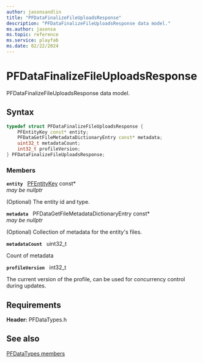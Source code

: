 ```yaml
---
author: jasonsandlin
title: "PFDataFinalizeFileUploadsResponse"
description: "PFDataFinalizeFileUploadsResponse data model."
ms.author: jasonsa
ms.topic: reference
ms.service: playfab
ms.date: 02/22/2024
---
```


# PFDataFinalizeFileUploadsResponse  

PFDataFinalizeFileUploadsResponse data model.  

## Syntax  
  
```cpp
typedef struct PFDataFinalizeFileUploadsResponse {  
    PFEntityKey const* entity;  
    PFDataGetFileMetadataDictionaryEntry const* metadata;  
    uint32_t metadataCount;  
    int32_t profileVersion;  
} PFDataFinalizeFileUploadsResponse;  
```
  
### Members  
  
**`entity`** &nbsp; [PFEntityKey](../../pftypes/structs/pfentitykey-c.md) const*  
*may be nullptr*  
  
(Optional) The entity id and type.
  
**`metadata`** &nbsp; PFDataGetFileMetadataDictionaryEntry const*  
*may be nullptr*  
  
(Optional) Collection of metadata for the entity's files.
  
**`metadataCount`** &nbsp; uint32_t  
  
Count of metadata
  
**`profileVersion`** &nbsp; int32_t  
  
The current version of the profile, can be used for concurrency control during updates.
  
  
## Requirements  
  
**Header:** PFDataTypes.h
  
## See also  
[PFDataTypes members](../pfdatatypes_members.md)  

  
  
